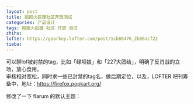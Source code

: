 ```yaml
---
layout: post
title: 跑跑火狐狸社区开放测试
categories: 产品设计
tags: 跑跑火狐狸 社区 开放 测试
zhihu: 
lofter: https://gearkey.lofter.com/post/1cb86476_2b86acf22
tieba: 
---
```


可以聊lof被封禁的tag，比如「绿坝娘」和「227大团结」，明确了反肖战的立场，放心食用。  
审核相对宽松，同时求一些已封禁的tag名，做后期定位，以及，LOFTER 吧刊筹备中，地址：<https://firefox.popkart.org/>

修改了一下 flarum 的默认主题：

